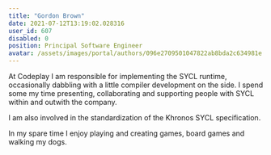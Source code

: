 ```yaml
---
title: "Gordon Brown"
date: 2021-07-12T13:19:02.028316
user_id: 607
disabled: 0
position: Principal Software Engineer
avatar: /assets/images/portal/authors/096e2709501047822ab8bda2c634981e.png
---
```


At Codeplay I am responsible for implementing the SYCL runtime, occasionally dabbling with a little compiler development on the side. I spend some my time presenting, collaborating and supporting people with SYCL within and outwith the company.

I am also involved in the standardization of the Khronos SYCL specification.

In my spare time I enjoy playing and creating games, board games and walking my dogs.

